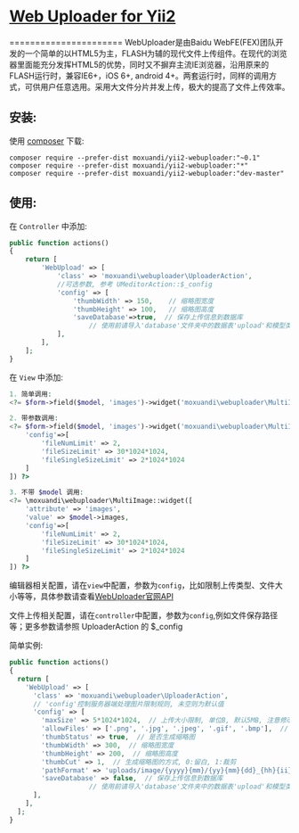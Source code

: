 # [Web Uploader for Yii2](http://fex.baidu.com/webuploader/)
======================
WebUploader是由Baidu WebFE(FEX)团队开发的一个简单的以HTML5为主，FLASH为辅的现代文件上传组件。在现代的浏览器里面能充分发挥HTML5的优势，同时又不摒弃主流IE浏览器，沿用原来的FLASH运行时，兼容IE6+，iOS 6+, android 4+。两套运行时，同样的调用方式，可供用户任意选用。采用大文件分片并发上传，极大的提高了文件上传效率。

安装:
------------
使用 [composer](http://getcomposer.org/download/) 下载:
```
composer require --prefer-dist moxuandi/yii2-webuploader:"~0.1"
composer require --prefer-dist moxuandi/yii2-webuploader:"*"
composer require --prefer-dist moxuandi/yii2-webuploader:"dev-master"
```



使用:
-----

在 `Controller` 中添加:
```php
public function actions()
{
    return [
        'WebUpload' => [
            'class' => 'moxuandi\webuploader\UploaderAction',
            //可选参数, 参考 UMeditorAction::$_config
            'config' => [
                'thumbWidth' => 150,	// 缩略图宽度
                'thumbHeight' => 100,	// 缩略图高度
                'saveDatabase'=>true,  // 保存上传信息到数据库
                    // 使用前请导入'database'文件夹中的数据表'upload'和模型类'Upload'
            ],
        ],
    ];
}
```

在 `View` 中添加:
```php
1. 简单调用:
<?= $form->field($model, 'images')->widget('moxuandi\webuploader\MultiImage') ?>

2. 带参数调用:
<?= $form->field($model, 'images')->widget('moxuandi\webuploader\MultiImage', [
    'config'=>[
        'fileNumLimit' => 2,
        'fileSizeLimit' => 30*1024*1024,
        'fileSingleSizeLimit' => 2*1024*1024
    ]
]) ?>

3. 不带 $model 调用:
<?= \moxuandi\webuploader\MultiImage::widget([
    'attribute' => 'images',
    'value' => $model->images,
    'config'=>[
        'fileNumLimit' => 2,
        'fileSizeLimit' => 30*1024*1024,
        'fileSingleSizeLimit' => 2*1024*1024
    ]
]) ?>
```
编辑器相关配置，请在`view`中配置，参数为`config`，比如限制上传类型、文件大小等等，具体参数请查看[WebUploader官网API](http://fex.baidu.com/webuploader/doc/index.html)

文件上传相关配置，请在`controller`中配置，参数为`config`,例如文件保存路径等；更多参数请参照 UploaderAction 的 $_config

简单实例: 
```php
public function actions()
{
  return [
    'WebUpload' => [
      'class' => 'moxuandi\webuploader\UploaderAction',
      // 'config'控制服务器端处理图片限制规则, 未空则为默认值
      'config' => [
        'maxSize' => 5*1024*1024,  // 上传大小限制, 单位B, 默认5MB, 注意修改服务器的大小限制
        'allowFiles' => ['.png', '.jpg', '.jpeg', '.gif', '.bmp'],  // 上传图片格式显示
        'thumbStatus' => true,  // 是否生成缩略图
        'thumbWidth' => 300,  // 缩略图宽度
        'thumbHeight' => 200,  // 缩略图高度
        'thumbCut' => 1,  // 生成缩略图的方式, 0:留白, 1:裁剪
        'pathFormat' => 'uploads/image/{yyyy}{mm}/{yy}{mm}{dd}_{hh}{ii}{ss}_{rand:4}',  // 上传保存路径, 可以自定义保存路径和文件名格式
        'saveDatabase' => false,  // 保存上传信息到数据库
                    // 使用前请导入'database'文件夹中的数据表'upload'和模型类'Upload'
      ],
    ],
  ];
}
```
